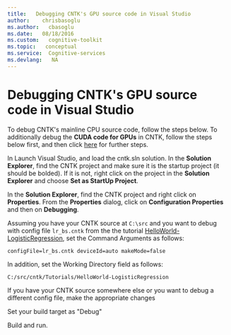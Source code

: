 ```yaml
---
title:   Debugging CNTK's GPU source code in Visual Studio
author:    chrisbasoglu
ms.author:   cbasoglu
ms.date:   08/18/2016
ms.custom:   cognitive-toolkit
ms.topic:   conceptual
ms.service:  Cognitive-services
ms.devlang:   NA
---
```


# Debugging CNTK's GPU source code in Visual Studio

To debug CNTK's mainline CPU source code, follow the steps below.  To additionally debug the **CUDA code for GPUs** in CNTK, follow the steps below first, and then click [here](./Debugging-CNTKs-GPU-source-code-in-Visual-Studio.md) for further steps.

In Launch Visual Studio, and load the cntk.sln solution.
In the **Solution Explorer**, find the CNTK project and make sure it is the startup project (it should be bolded).  If it is not, right click on the project in the **Solution Explorer** and choose **Set as StartUp Project**.

In the **Solution Explorer**, find the CNTK project and right click on **Properties**.  From the **Properties** dialog, click on **Configuration Properties** and then on **Debugging**.

Assuming you have your CNTK source at `C:\src` and you want to debug with config file `lr_bs.cntk` from the the tutorial
[HelloWorld-LogisticRegression](https://github.com/Microsoft/CNTK/tree/release/latest/Tutorials/HelloWorld-LogisticRegression), set the
Command Arguments as follows:

`configFile=lr_bs.cntk deviceId=auto makeMode=false`

In addition, set the Working Directory field as follows:

`C:/src/cntk/Tutorials/HelloWorld-LogisticRegression`

If you have your CNTK source somewhere else or you want to debug a different config file, make the appropriate changes

Set your build target as "Debug"

Build and run.
 
